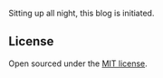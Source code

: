 

Sitting up all night, this blog is initiated.

## License

Open sourced under the [MIT license](https://github.com/LeNPaul/Lagrange/blob/gh-pages/LICENSE.md).

